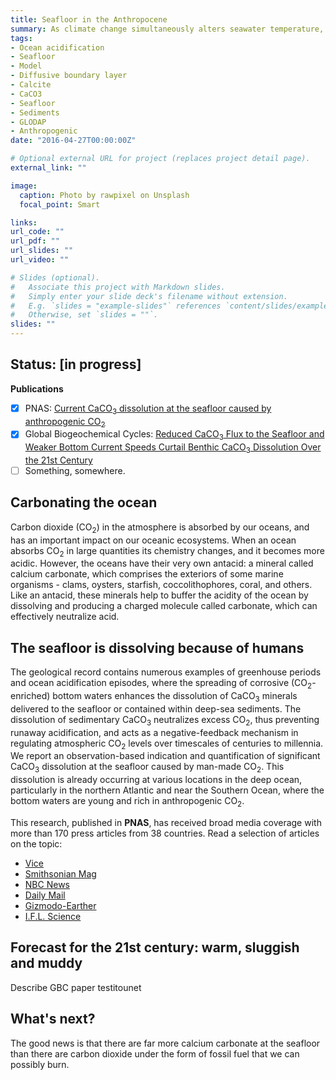```yaml
---
title: Seafloor in the Anthropocene
summary: As climate change simultaneously alters seawater temperature, chemical composition, sea currents and the delivery of solid particles sinking from the surface, what might the seafloor of tomorrow look like?
tags:
- Ocean acidification
- Seafloor
- Model
- Diffusive boundary layer
- Calcite
- CaCO3
- Seafloor
- Sediments
- GLODAP
- Anthropogenic
date: "2016-04-27T00:00:00Z"

# Optional external URL for project (replaces project detail page).
external_link: ""

image:
  caption: Photo by rawpixel on Unsplash
  focal_point: Smart

links:
url_code: ""
url_pdf: ""
url_slides: ""
url_video: ""

# Slides (optional).
#   Associate this project with Markdown slides.
#   Simply enter your slide deck's filename without extension.
#   E.g. `slides = "example-slides"` references `content/slides/example-slides.md`.
#   Otherwise, set `slides = ""`.
slides: ""
---
```


## Status: [**in progress**]

**Publications**
- [x] PNAS: [Current CaCO<sub>3</sub> dissolution at the seafloor caused by anthropogenic CO<sub>2</sub>](https://osulpis.xyz/publication/journal-article/pnas2018/)
- [x] Global Biogeochemical Cycles: [Reduced CaCO<sub>3</sub> Flux to the Seafloor and Weaker Bottom Current Speeds Curtail Benthic CaCO<sub>3</sub> Dissolution Over the 21st Century](https://osulpis.xyz/publication/journal-article/gbc2019/)
- [ ] Something, somewhere.

## **Carbonating the ocean**

Carbon dioxide (CO<sub>2</sub>) in the atmosphere is absorbed by our oceans, and has an important impact on our oceanic ecosystems. When an ocean absorbs CO<sub>2</sub> in large quantities its chemistry changes, and it becomes more acidic. However, the oceans have their very own antacid: a mineral called calcium carbonate, which comprises the exteriors of some marine organisms - clams, oysters, starfish, coccolithophores, coral, and others. Like an antacid, these minerals help to buffer the acidity of the ocean by dissolving and producing a charged molecule called carbonate, which can effectively neutralize acid.

## **The seafloor is dissolving because of humans**

The geological record contains numerous examples of greenhouse periods and ocean acidification episodes, where the spreading of corrosive (CO<sub>2</sub>-enriched) bottom waters enhances the dissolution of CaCO<sub>3</sub> minerals delivered to the seafloor or contained within deep-sea sediments. The dissolution of sedimentary CaCO<sub>3</sub> neutralizes excess CO<sub>2</sub>, thus preventing runaway acidification, and acts as a negative-feedback mechanism in regulating atmospheric CO<sub>2</sub> levels over timescales of centuries to millennia. We report an observation-based indication and quantification of significant CaCO<sub>3</sub> dissolution at the seafloor caused by man-made CO<sub>2</sub>. This dissolution is already occurring at various locations in the deep ocean, particularly in the northern Atlantic and near the Southern Ocean, where the bottom waters are young and rich in anthropogenic CO<sub>2</sub>.

This research, published in **PNAS**, has received broad media coverage with more than 170 press articles from 38 countries. Read a selection of articles on the topic:
- [Vice](https://www.vice.com/en_us/article/d3qaek/the-seafloor-is-dissolving-because-climate-change)
- [Smithsonian Mag](https://www.smithsonianmag.com/smart-news/parts-ocean-floor-are-disintegrating-180970706/)
- [NBC News](https://www.nbcnews.com/mach/science/climate-change-may-be-dissolving-ocean-floor-here-s-why-ncna935261)
- [Daily Mail](https://www.dailymail.co.uk/sciencetech/article-6334309/The-ocean-floor-DISSOLVING-rapidly-study-warns-human-activity-blame.html)
- [Gizmodo-Earther](https://earther.gizmodo.com/human-carbon-emissions-are-dissolving-the-ocean-floor-1830178302)
- [I.F.L. Science](https://www.iflscience.com/environment/our-oceans-are-becoming-so-acidic-it-could-dissolve-the-seabed/)

## **Forecast for the 21st century**: warm, sluggish and muddy

Describe GBC paper testitounet

## **What's next?**

The good news is that there are far more calcium carbonate at the seafloor than there are carbon dioxide under the form of fossil fuel that we can possibly burn. 
